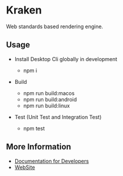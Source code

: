 # Kraken

Web standards based rendering engine.

## Usage

- Install Desktop Cli globally in development
  - npm i

- Build
  - npm run build:macos
  - npm run build:android
  - npm run build:linux

- Test (Unit Test and Integration Test)
  - npm test

## More Information

- [Documentation for Developers](https://yuque.antfin-inc.com/kraken/development)
- [WebSite](http://rax.alibaba-inc.com/kraken)
